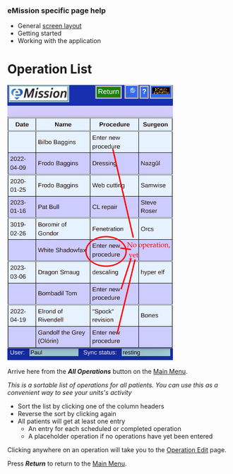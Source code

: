 ### eMission specific page help
* General [screen layout](/help/GeneralLayout.md)
* Getting started
* Working with the application


# Operation List
![](/images/AllOperations.png)

Arrive here from the *__All Operations__* button on the [Main Menu](/help/MainMenu.md).

*This is a sortable list of operations for all patients. You can use this as a convenient way to see your units's activity*

* Sort the list by clicking one of the column headers
* Reverse the sort by clicking again
* All patients will get at least one entry
  * An entry for each scheduled or completed operation
  * A placeholder operation if no operations have yet been entered
  

Clicking anywhere on an operation will take you to the [Operation Edit](/help/OperationEdit.md) page.

Press *__Return__* to return to the [Main Menu](/help/MainMenu.md).





